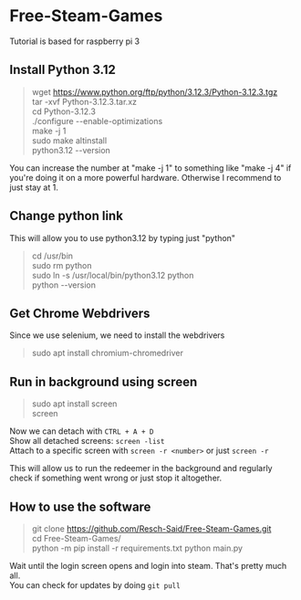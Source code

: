 # Free-Steam-Games
Tutorial is based for raspberry pi 3
## Install Python 3.12
> wget https://www.python.org/ftp/python/3.12.3/Python-3.12.3.tgz \
> tar -xvf Python-3.12.3.tar.xz\
> cd Python-3.12.3\
> ./configure --enable-optimizations\
> make -j 1\
> sudo make altinstall\
> python3.12 --version

You can increase the number at "make -j 1" to something like "make -j 4" if you're doing it on a more powerful hardware. Otherwise I recommend to just stay at 1.

## Change python link
This will allow you to use python3.12 by typing just "python"
> cd /usr/bin\
> sudo rm python\
> sudo ln -s /usr/local/bin/python3.12 python\
> python --version

## Get Chrome Webdrivers
Since we use selenium, we need to install the webdrivers
> sudo apt install chromium-chromedriver

## Run in background using screen
> sudo apt install screen\
> screen

Now we can detach with `CTRL + A + D`\
Show all detached screens: `screen -list`\
Attach to a specific screen with `screen -r <number>` or just `screen -r`

This will allow us to run the redeemer in the background and regularly check if something went wrong or just stop it altogether.

## How to use the software
> git clone https://github.com/Resch-Said/Free-Steam-Games.git \
> cd Free-Steam-Games/ \
> python -m pip install -r requirements.txt
> python main.py

Wait until the login screen opens and login into steam. That's pretty much all.\
You can check for updates by doing `git pull`
